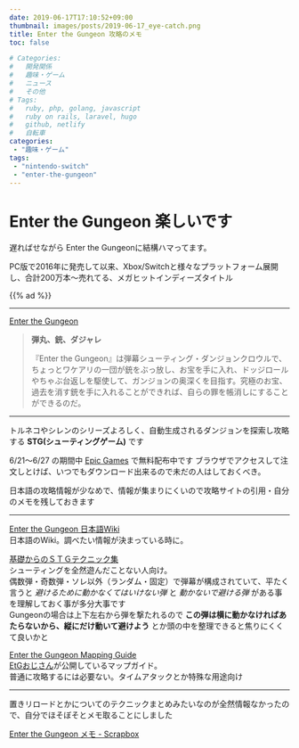 ```yaml
---
date: 2019-06-17T17:10:52+09:00
thumbnail: images/posts/2019-06-17_eye-catch.png
title: Enter the Gungeon 攻略のメモ
toc: false

# Categories:
#   開発関係
#   趣味・ゲーム
#   ニュース
#   その他
# Tags:
#   ruby, php, golang, javascript
#   ruby on rails, laravel, hugo
#   github, netlify
#   自転車
categories:
 - "趣味・ゲーム"
tags:
 - "nintendo-switch"
 - "enter-the-gungeon"
---
```


# Enter the Gungeon 楽しいです
遅ればせながら Enter the Gungeonに結構ハマってます。

PC版で2016年に発売して以来、Xbox/Switchと様々なプラットフォーム展開し、合計200万本～売れてる、メガヒットインディーズタイトル

{{% ad %}}

* * *
[Enter the Gungeon](https://www.epicgames.com/store/ja/product/enter-the-gungeon/home)

> __弾丸、銃、ダジャレ__
>
>『Enter the Gungeon』は弾幕シューティング・ダンジョンクロウルで、ちょっとワケアリの一団が銃をぶっ放し、お宝を手に入れ、ドッジロールやちゃぶ台返しを駆使して、ガンジョンの奥深くを目指す。究極のお宝、過去を消す銃を手に入れることができれば、自らの罪を帳消しにすることができるのだ。

* * *
トルネコやシレンのシリーズよろしく、自動生成されるダンジョンを探索し攻略する __STG(シューティングゲーム)__ です

6/21～6/27 の期間中 [Epic Games](https://www.epicgames.com/store/ja/product/enter-the-gungeon/home) で無料配布中です
ブラウザでアクセスして注文しとけば、いつでもダウンロード出来るので未だの人はしておくべき。

日本語の攻略情報が少なめで、情報が集まりにくいので攻略サイトの引用・自分のメモを残しておきます

* * *

[Enter the Gungeon 日本語Wiki](https://wikiwiki.jp/etgjpwiki/)  
日本語のWiki。調べたい情報が決まっている時に。

[基礎からのＳＴＧテクニック集](http://yudoudan.web.fc2.com/teknick.html)  
シューティングを全然遊んだことない人向け。  
偶数弾・奇数弾・ソレ以外（ランダム・固定）で弾幕が構成されていて、平たく言うと _避けるために動かなくてはいけない弾_ と _動かないで避ける弾_ がある事を理解しておく事が多分大事です  
Gungeonの場合は上下左右から弾を撃たれるので __この弾は横に動かなければあたらないから、縦にだけ動いて避けよう__ とか頭の中を整理できると焦りにくくて良いかと

[Enter the Gungeon Mapping Guide](https://drive.google.com/file/d/1aAe58BDj6m64rjiVtdcZXBd30BQOiSA5/view)  
[EtGおじさん](https://drive.google.com/file/d/1aAe58BDj6m64rjiVtdcZXBd30BQOiSA5/view)が公開しているマップガイド。  
普通に攻略するには必要ない。タイムアタックとか特殊な用途向け

* * *

置きリロードとかについてのテクニックまとめみたいなのが全然情報なかったので、自分でほそぼそとメモ取ることにしました

[Enter the Gungeon メモ - Scrapbox](https://scrapbox.io/gungeon-memo/)